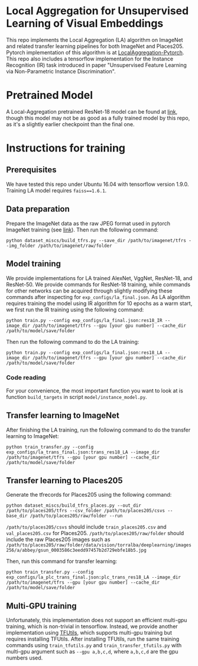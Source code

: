 # Local Aggregation for Unsupervised Learning of Visual Embeddings
This repo implements the Local Aggregation (LA) algorithm on ImageNet and related transfer learning pipelines for both ImageNet and Places205.
Pytorch implementation of this algorithm is at [LocalAggregation-Pytorch](https://github.com/neuroailab/LocalAggregation-Pytorch).
This repo also includes a tensorflow implementation for the Instance Recognition (IR) task introduced in paper "Unsupervised Feature Learning via Non-Parametric Instance Discrimination".

# Pretrained Model
A Local-Aggregation pretrained ResNet-18 model can be found at [link](http://visualmaster-models.s3.amazonaws.com/la_orig/checkpoint-1901710.tar), though this model may not be as good as a fully trained model by this repo, as it's a slightly earlier checkpoint than the final one.

# Instructions for training

## Prerequisites
We have tested this repo under Ubuntu 16.04 with tensorflow version 1.9.0.
Training LA model requires `faiss==1.6.1`.

## Data preparation
Prepare the ImageNet data as the raw JPEG format used in pytorch ImageNet training (see [link](https://github.com/pytorch/vision/blob/master/torchvision/datasets/imagenet.py)).
Then run the following command:
```
python dataset_miscs/build_tfrs.py --save_dir /path/to/imagenet/tfrs --img_folder /path/to/imagenet/raw/folder
```

## Model training 
We provide implementations for LA trained AlexNet, VggNet, ResNet-18, and ResNet-50.
We provide commands for ResNet-18 training, while commands for other networks can be acquired through slightly modifying these commands after inspecting for `exp_configs/la_final.json`.
As LA algorithm requires training the model using IR algorithm for 10 epochs as a warm start, we first run the IR training using the following command:
```
python train.py --config exp_configs/la_final.json:res18_IR --image_dir /path/to/imagenet/tfrs --gpu [your gpu number] --cache_dir /path/to/model/save/folder
```
Then run the following command to do the LA training:
```
python train.py --config exp_configs/la_final.json:res18_LA --image_dir /path/to/imagenet/tfrs --gpu [your gpu number] --cache_dir /path/to/model/save/folder
```

### Code reading

For your convenience, the most important function you want to look at is function `build_targets` in script `model/instance_model.py`.

## Transfer learning to ImageNet
After finishing the LA training, run the following command to do the transfer learning to ImageNet:
```
python train_transfer.py --config exp_configs/la_trans_final.json:trans_res18_LA --image_dir /path/to/imagenet/tfrs --gpu [your gpu number] --cache_dir /path/to/model/save/folder
```

## Transfer learning to Places205
Generate the tfrecords for Places205 using the following command:
```
python dataset_miscs/build_tfrs_places.py --out_dir /path/to/places205/tfrs --csv_folder /path/to/places205/csvs --base_dir /path/to/places205/raw/folder --run
```
`/path/to/places205/csvs` should include `train_places205.csv` and `val_places205.csv` for Places205.
`/path/to/places205/raw/folder` should include the raw Places205 images such as `/path/to/places205/raw/folder/data/vision/torralba/deeplearning/images256/a/abbey/gsun_0003586c3eedd97457b2d729ebfe18b5.jpg`

Then, run this command for transfer learning:
```
python train_transfer.py --config exp_configs/la_plc_trans_final.json:plc_trans_res18_LA --image_dir /path/to/imagenet/tfrs --gpu [your gpu number] --cache_dir /path/to/model/save/folder
```

## Multi-GPU training
Unfortunately, this implementation does not support an efficient multi-gpu training, which is non-trivial in tensorflow.
Instead, we provide another implementation using [TFUtils](https://github.com/neuroailab/tfutils), which supports multi-gpu training but requires installing TFUtils.
After installing TFUtils, run the same training commands using `train_tfutils.py` and `train_transfer_tfutils.py` with multi-gpu argument such as `--gpu a,b,c,d`, where `a,b,c,d` are the gpu numbers used.
